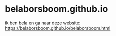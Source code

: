 # belaborsboom.github.io
ik ben bela en 
ga naar deze website: https://belaborsboom.github.io/belaborsboom.html
